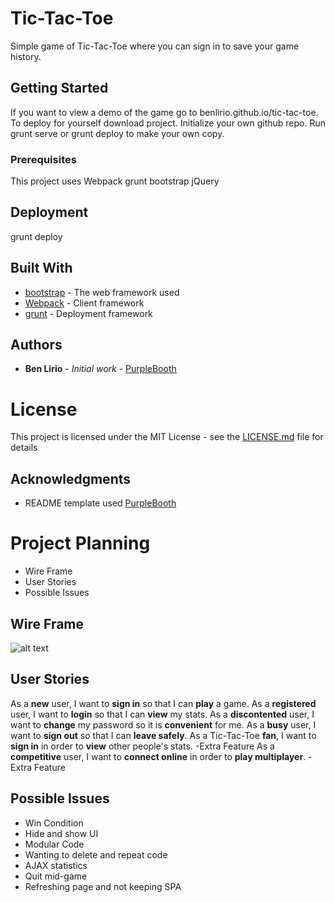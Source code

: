 # Tic-Tac-Toe

Simple game of Tic-Tac-Toe where you can sign in to save your game history.

## Getting Started

If you want to view a demo of the game go to benlirio.github.io/tic-tac-toe.
To deploy for yourself download project. Initialize your own github repo.
Run grunt serve or grunt deploy to make your own copy.

### Prerequisites

This project uses
Webpack
grunt
bootstrap
jQuery

## Deployment

grunt deploy

## Built With

* [bootstrap](http://www.bootstrap.com/) - The web framework used
* [Webpack](https://webpack.com/) - Client framework
* [grunt](https://grunt.com/) - Deployment framework


## Authors

* **Ben Lirio** - *Initial work* - [PurpleBooth](https://github.com/PurpleBooth)
# License

This project is licensed under the MIT License - see the [LICENSE.md](LICENSE.md) file for details

## Acknowledgments

* README template used [PurpleBooth](https://github.com/PurpleBooth)

# Project Planning
* Wire Frame
* User Stories
* Possible Issues
## Wire Frame
![alt text](https://i.imgur.com/3uwFwUT.jpg "Wire Frame Image")
## User Stories
As a **new** user, I want to **sign in** so that I can **play** a game.
As a **registered** user, I want to **login** so that I can **view** my stats.
As a **discontented** user, I want to **change** my password so it is **convenient** for me.
As a **busy** user, I want to **sign out** so that I can **leave safely**.
As a Tic-Tac-Toe **fan**, I want to **sign in** in order to **view** other people's stats. -Extra Feature
As a **competitive** user, I want to **connect online** in order to **play multiplayer**. -Extra Feature
## Possible Issues
* Win Condition
* Hide and show UI
* Modular Code
* Wanting to delete and repeat code
* AJAX statistics
* Quit mid-game
* Refreshing page and not keeping SPA

